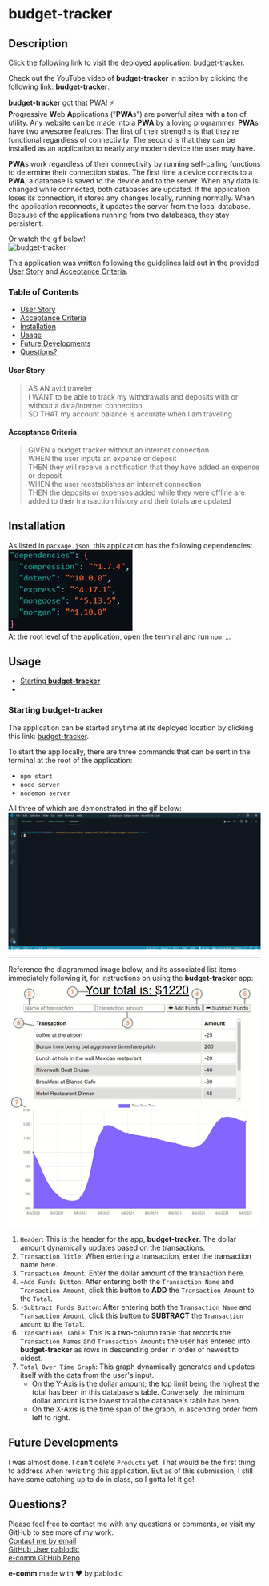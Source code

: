 # budget-tracker

## Description

Click the following link to visit the deployed application: [budget-tracker](https://budget-tracker-pablodlc.herokuapp.com/).

Check out the YouTube video of **budget-tracker** in action by clicking the following link: [**budget-tracker**](https://www.youtube.com/watch?v=v0xPYAg_BtM).

**budget-tracker** got that PWA! ⚡  
**P**rogressive **W**eb **A**pplications ("**PWA**s") are powerful sites with a ton of utility. Any website can be made into a **PWA** by a loving programmer. **PWA**s have two awesome features: The first of their strengths is that they're functional regardless of connectivity. The second is that they can be installed as an application to nearly any modern device the user may have.  

**PWA**s work regardless of their connectivity by running self-calling functions to determine their connection status. The first time a device connects to a **PWA**, a database is saved to the device and to the server. When any data is changed while connected, both databases are updated. If the application loses its connection, it stores any changes locally, running normally. When the application reconnects, it updates the server from the local database. Because of the applications running from two databases, they stay persistent.  



Or watch the gif below!  
![**budget-tracker**](./assets/budget-tracker.gif)

This application was written following the guidelines laid out in the provided [User Story](#User%20Story) and [Acceptance Criteria](#Acceptance%20Criteria).

### Table of Contents

-   [User Story](#user%20story)
-   [Acceptance Criteria](#acceptance%20criteria)
-   [Installation](#installation)
-   [Usage](#usage)
-   [Future Developments](#future%20developments)
-   [Questions?](#questions)

#### User Story

> AS AN avid traveler  
> I WANT to be able to track my withdrawals and deposits with or without a data/internet connection  
> SO THAT my account balance is accurate when I am traveling

#### Acceptance Criteria

> GIVEN a budget tracker without an internet connection  
> WHEN the user inputs an expense or deposit  
> THEN they will receive a notification that they have added an expense or deposit  
> WHEN the user reestablishes an internet connection  
> THEN the deposits or expenses added while they were offline are added to their transaction history and their totals are updated

## Installation

As listed in `package.json`, this application has the following dependencies:  
![dependencies](./assets/dependencies.jpg)  
At the root level of the application, open the terminal and run `npm i`.

## Usage
- [Starting **budget-tracker**](#starting-budget-tracker)
- 

### Starting **budget-tracker**
The application can be started anytime at its deployed location by clicking this link: [budget-tracker](https://budget-tracker-pablodlc.herokuapp.com/).

To start the app locally, there are three commands that can be sent in the terminal at the root of the application:

-   `npm start`
-   `node server`
-   `nodemon server`

All three of which are demonstrated in the gif below:  
![budget-tracker](./assets/start.gif)  
  
---  

Reference the diagrammed image below, and its associated list items immediately following it, for instructions on using the **budget-tracker** app:  
![budget tracker markup](./assets/bt-markup.jpg)

1. `Header`: This is the header for the app, **budget-tracker**. The dollar amount dynamically updates based on the transactions.
2. `Transaction Title`: When entering a transaction, enter the transaction name here.
3. `Transaction Amount`: Enter the dollar amount of the transaction here.
4. `+Add Funds Button`: After entering both the `Transaction Name` and `Transaction Amount`, click this button to **ADD** the `Transaction Amount` to the `Total`.
4. `-Subtract Funds Button`: After entering both the `Transaction Name` and `Transaction Amount`, click this button to **SUBTRACT** the `Transaction Amount` to the `Total`.
5. `Transactions Table`: This is a two-column table that records the `Transaction Names` and `Transaction Amounts` the user has entered into **budget-tracker** as rows in descending order in order of newest to oldest. 
6. `Total Over Time Graph`: This graph dynamically generates and updates itself with the data from the user's input. 
    - On the Y-Axis is the dollar amount; the top limit being the highest the total has been in this database's table. Conversely, the minimum dollar amount is the lowest total the database's table has been.
    - On the X-Axis is the time span of the graph, in ascending order from left to right.  

## Future Developments

I was almost done. I can't delete `Products` yet. That would be the first thing to address when revisiting this application. But as of this submission, I still have some catching up to do in class, so I gotta let it go!

## Questions?

Please feel free to contact me with any questions or comments, or visit my GitHub to see more of my work.  
[Contact me by email](mailto:pablodlc@gmail.com)  
[GitHub User pablodlc](https://github.com/pablodlc)  
[e-comm GitHub Repo](https://github.com/pablodlc/e-comm)

**e-comm** made with ❤️ by pablodlc
